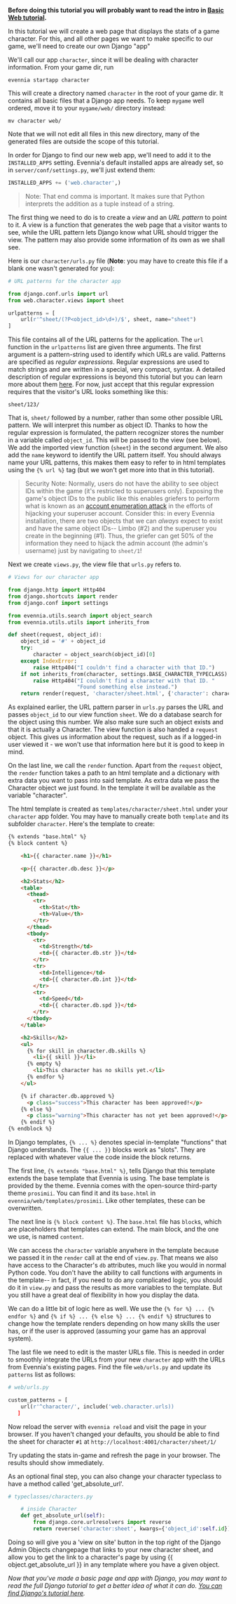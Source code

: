 
**Before doing this tutorial you will probably want to read the intro in [Basic Web tutorial](Web-Tutorial).**

In this tutorial we will create a web page that displays the stats of a game character. For this, and all other pages we want to make specific to our game, we'll need to create our own Django "app"

We'll call our app `character`, since it will be dealing with character information. From your game dir, run

    evennia startapp character

This will create a directory named `character` in the root of your game dir. It contains all basic files that a Django app needs. To keep `mygame` well ordered, move it to your `mygame/web/` directory instead: 

    mv character web/

Note that we will not edit all files in this new directory, many of the generated files are outside the scope of this tutorial.

In order for Django to find our new web app, we'll need to add it to the `INSTALLED_APPS` setting. Evennia's default installed apps are already set, so in `server/conf/settings.py`, we'll just extend them:

```python
INSTALLED_APPS += ('web.character',)
```

> Note: That end comma is important. It makes sure that Python interprets the addition as a tuple instead of a string.

The first thing we need to do is to create a *view* and an *URL pattern* to point to it. A view is a function that generates the web page that a visitor wants to see, while the URL pattern lets Django know what URL should trigger the view. The pattern may also provide some information of its own as we shall see.

Here is our `character/urls.py` file (**Note**: you may have to create this file if a blank one wasn't generated for you):

```python
# URL patterns for the character app

from django.conf.urls import url
from web.character.views import sheet 

urlpatterns = [
    url(r'^sheet/(?P<object_id>\d+)/$', sheet, name="sheet")
]
```

This file contains all of the URL patterns for the application. The `url` function in the `urlpatterns` list are given three arguments. The first argument is a pattern-string used to identify which URLs are valid. Patterns are specified as *regular expressions*. Regular expressions are used to match strings and are written in a special, very compact, syntax. A detailed description of regular expressions is beyond this tutorial but you can learn more about them [here](https://docs.python.org/2/howto/regex.html). For now, just accept that this regular expression requires that the visitor's URL looks something like this:

````
sheet/123/
````

That is, `sheet/` followed by a number, rather than some other possible URL pattern. We will interpret this number as object ID. Thanks to how the regular expression is formulated, the pattern recognizer stores the number in a variable called `object_id`. This will be passed to the view (see below). We add the imported view function (`sheet`) in the second argument. We also add the `name` keyword to identify the URL pattern itself. You should always name your URL patterns, this makes them easy to refer to in html templates using the `{% url %}` tag (but we won't get more into that in this tutorial).

> Security Note: Normally, users do not have the ability to see object IDs within the game (it's restricted to superusers only). Exposing the game's object IDs to the public like this enables griefers to perform what is known as an [account enumeration attack](http://www.sans.edu/research/security-laboratory/article/attacks-browsing) in the efforts of hijacking your superuser account. Consider this: in every Evennia installation, there are two objects that we can *always* expect to exist and have the same object IDs-- Limbo (#2) and the superuser you create in the beginning (#1). Thus, the griefer can get 50% of the information they need to hijack the admin account (the admin's username) just by navigating to `sheet/1`!

Next we create `views.py`, the view file that `urls.py` refers to.

```python
# Views for our character app

from django.http import Http404
from django.shortcuts import render
from django.conf import settings

from evennia.utils.search import object_search
from evennia.utils.utils import inherits_from

def sheet(request, object_id):
    object_id = '#' + object_id
    try:
        character = object_search(object_id)[0]
    except IndexError:
        raise Http404("I couldn't find a character with that ID.")
    if not inherits_from(character, settings.BASE_CHARACTER_TYPECLASS):
        raise Http404("I couldn't find a character with that ID. "
                      "Found something else instead.")
    return render(request, 'character/sheet.html', {'character': character})
```

As explained earlier, the URL pattern parser in `urls.py` parses the URL and passes `object_id` to our view function `sheet`. We do a database search for the object using this number. We also make sure such an object exists and that it is actually a Character. The view function is also handed a `request` object. This gives us information about the request, such as if a logged-in user viewed it - we won't use that information here but it is good to keep in mind. 

On the last line, we call the `render` function. Apart from the `request` object, the `render` function takes a path to an html template and a dictionary with extra data you want to pass into said template. As extra data we pass the Character object we just found. In the template it will be available as the variable "character". 

The html template is created as `templates/character/sheet.html` under your `character` app folder. You may have to manually create both `template` and its subfolder `character`. Here's the template to create:

````html
{% extends "base.html" %}
{% block content %}

    <h1>{{ character.name }}</h1>

    <p>{{ character.db.desc }}</p>

    <h2>Stats</h2>
    <table>
      <thead>
        <tr>
          <th>Stat</th>
          <th>Value</th>
        </tr>
      </thead>
      <tbody>
        <tr>
          <td>Strength</td>
          <td>{{ character.db.str }}</td>
        </tr>
        <tr>
          <td>Intelligence</td>
          <td>{{ character.db.int }}</td>
        </tr>
        <tr>
          <td>Speed</td>
          <td>{{ character.db.spd }}</td>
        </tr>
      </tbody>
    </table>

    <h2>Skills</h2>
    <ul>
      {% for skill in character.db.skills %}
        <li>{{ skill }}</li>
      {% empty %}
        <li>This character has no skills yet.</li>
      {% endfor %}
    </ul>

    {% if character.db.approved %}
      <p class="success">This character has been approved!</p>
    {% else %}
      <p class="warning">This character has not yet been approved!</p>
    {% endif %}
{% endblock %}
````

In Django templates, `{% ... %}` denotes special in-template "functions" that Django understands. The `{{ ... }}` blocks work as "slots". They are replaced with whatever value the code inside the block returns.

The first line, `{% extends "base.html" %}`, tells Django that this template extends the base template that Evennia is using. The base template is provided by the theme. Evennia comes with the open-source third-party theme `prosimii`. You can find it and its `base.html` in `evennia/web/templates/prosimii`. Like other templates, these can be overwritten.

The next line is `{% block content %}`. The `base.html` file has `block`s, which are placeholders that templates can extend. The main block, and the one we use, is named `content`.

We can access the `character` variable anywhere in the template because we passed it in the `render` call at the end of `view.py`. That means we also have access to the Character's `db` attributes, much like you would in normal Python code. You don't have the ability to call functions with arguments in the template-- in fact, if you need to do any complicated logic, you should do it in `view.py` and pass the results as more variables to the template. But you still have a great deal of flexibility in how you display the data.

We can do a little bit of logic here as well. We use the `{% for %} ... {% endfor %}` and `{% if %} ... {% else %} ... {% endif %}` structures to change how the template renders depending on how many skills the user has, or if the user is approved (assuming your game has an approval system).

The last file we need to edit is the master URLs file. This is needed in order to smoothly integrate the URLs from your new `character` app with the URLs from Evennia's existing pages. Find the file `web/urls.py` and update its `patterns` list as follows:

```python
# web/urls.py

custom_patterns = [
    url(r'^character/', include('web.character.urls))
   ]
```

Now reload the server with `evennia reload` and visit the page in your browser. If you haven't changed your defaults, you should be able to find the sheet for character `#1` at `http://localhost:4001/character/sheet/1/`

Try updating the stats in-game and refresh the page in your browser. The results should show immediately.

As an optional final step, you can also change your character typeclass to have a method called 'get_absolute_url'.
```python
# typeclasses/characters.py

    # inside Character
    def get_absolute_url(self):
        from django.core.urlresolvers import reverse
        return reverse('character:sheet', kwargs={'object_id':self.id})
```
Doing so will give you a 'view on site' button in the top right of the Django Admin Objects changepage that links to your new character sheet, and allow you to get the link to a character's page by using {{ object.get_absolute_url }} in any template where you have a given object.

*Now that you've made a basic page and app with Django, you may want to read the full Django tutorial to get a better idea of what it can do. [You can find Django's tutorial here](https://docs.djangoproject.com/en/1.8/intro/tutorial01/).*